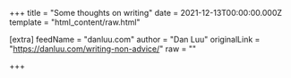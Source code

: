 
+++
title = "Some thoughts on writing"
date = 2021-12-13T00:00:00.000Z
template = "html_content/raw.html"

[extra]
feedName = "danluu.com"
author = "Dan Luu"
originalLink = "https://danluu.com/writing-non-advice/"
raw = ""

+++


